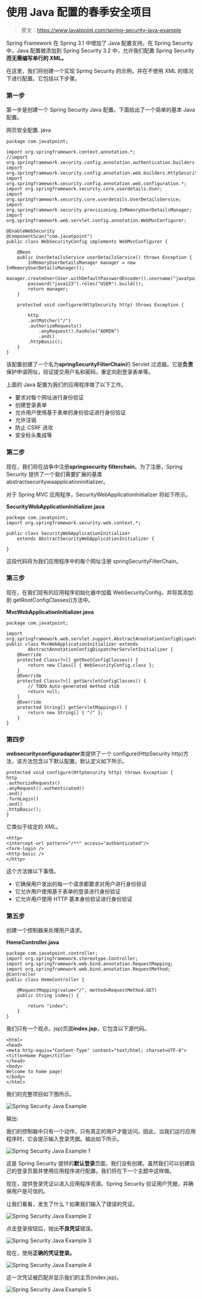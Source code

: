 # 使用 Java 配置的春季安全项目

> 原文：<https://www.javatpoint.com/spring-security-java-example>

Spring Framework 在 Spring 3.1 中增加了 Java 配置支持。在 Spring Security 中，Java 配置被添加到 Spring Security 3.2 中，允许我们配置 Spring Security **而无需编写单行的 XML。**

在这里，我们将创建一个实现 Spring Security 的示例，并在不使用 XML 的情况下进行配置。它包括以下步骤。

### 第一步

第一步是创建一个 Spring Security Java 配置。下面给出了一个简单的基本 Java 配置。

网页安全配置. java

```
package com.javatpoint;

import org.springframework.context.annotation.*;
//import org.springframework.security.config.annotation.authentication.builders.*;
import org.springframework.security.config.annotation.web.builders.HttpSecurity;
import org.springframework.security.config.annotation.web.configuration.*;
import org.springframework.security.core.userdetails.User;
import org.springframework.security.core.userdetails.UserDetailsService;
import org.springframework.security.provisioning.InMemoryUserDetailsManager;
import org.springframework.web.servlet.config.annotation.WebMvcConfigurer;

@EnableWebSecurity
@ComponentScan("com.javatpoint")
public class WebSecurityConfig implements WebMvcConfigurer {

	@Bean
	public UserDetailsService userDetailsService() throws Exception {
		InMemoryUserDetailsManager manager = new InMemoryUserDetailsManager();
		manager.createUser(User.withDefaultPasswordEncoder().username("javatpoint").
		password("java123").roles("USER").build());
		return manager;
	}

	protected void configure(HttpSecurity http) throws Exception {

		http
		.antMatcher("/")                               
		.authorizeRequests()
			.anyRequest().hasRole("ADMIN")
			.and()
		.httpBasic();
	}
}

```

该配置创建了一个名为**springSecurityFilterChain**的 Servlet 过滤器。它是**负责**保护申请网址，验证提交用户名和密码，重定向到登录表单等。

上面的 Java 配置为我们的应用程序做了以下工作。

*   要求对每个网址进行身份验证
*   创建登录表单
*   允许用户使用基于表单的身份验证进行身份验证
*   允许注销
*   防止 CSRF 进攻
*   安全标头集成等

### 第二步

现在，我们将在战争中注册**springsecurity filterchain**。为了注册，Spring Security 提供了一个我们需要扩展的基类 abstractsecuritywaapplicationinitializer。

对于 Spring MVC 应用程序，SecurityWebApplicationInitializer 将如下所示。

**SecurityWebApplicationInitializer.java**

```
package com.javatpoint;
import org.springframework.security.web.context.*;

public class SecurityWebApplicationInitializer
	extends AbstractSecurityWebApplicationInitializer {

}

```

这段代码将为我们应用程序中的每个网址注册 springSecurityFilterChain。

### 第三步

现在，在我们现有的应用程序初始化器中加载 WebSecurityConfig，并将其添加到 getRootConfigClasses()方法中。

**MvcWebApplicationInitializer.java**

```
package com.javatpoint;

import org.springframework.web.servlet.support.AbstractAnnotationConfigDispatcherServletInitializer;
public class MvcWebApplicationInitializer extends
		AbstractAnnotationConfigDispatcherServletInitializer {
	@Override
	protected Class<?>[] getRootConfigClasses() {
		return new Class[] { WebSecurityConfig.class };
	}
	@Override
	protected Class<?>[] getServletConfigClasses() {
		// TODO Auto-generated method stub
		return null;
	}
	@Override
	protected String[] getServletMappings() {
		return new String[] { "/" };
	}
}

```

### 第四步

**websecurityconfiguradapter**类提供了一个 configure(HttpSecurity http)方法，该方法包含以下默认配置。默认定义如下所示。

```
protected void configure(HttpSecurity http) throws Exception {
http
.authorizeRequests()
.anyRequest().authenticated()
.and()
.formLogin()
.and()
.httpBasic();
}

```

它类似于给定的 XML。

```
<http>
<intercept-url pattern="/**" access="authenticated"/>
<form-login />
<http-basic />
</http>

```

这个方法做以下事情。

*   它确保用户发出的每一个请求都要求对用户进行身份验证
*   它允许用户使用基于表单的登录进行身份验证
*   它允许用户使用 HTTP 基本身份验证进行身份验证

### 第五步

创建一个控制器来处理用户请求。

**HomeController.java**

```
package com.javatpoint.controller;
import org.springframework.stereotype.Controller;
import org.springframework.web.bind.annotation.RequestMapping;
import org.springframework.web.bind.annotation.RequestMethod;
@Controller
public class HomeController {

	@RequestMapping(value="/", method=RequestMethod.GET)
	public String index() {

		return "index";
	}
}

```

我们只有一个观点。jsp)页面**index.jsp**，它包含以下源代码。

```
<html>
<head>
<meta http-equiv="Content-Type" content="text/html; charset=UTF-8">
<title>Home Page</title>
</head>
<body>
Welcome to home page!
</body>
</html>

```

我们的完整项目如下图所示。

![Spring Security Java Example](../img/0a22923e1b8ca6c92b9a007bb79c66b3.png)

输出:

我们的控制器中只有一个动作，只有真正的用户才能访问。因此，当我们运行应用程序时，它会提示输入登录凭据。输出如下所示。

![Spring Security Java Example 1](../img/ab6076d6db84a2049988010b4937b782.png)

这是 Spring Security 提供的**默认登录**页面，我们没有创建。虽然我们可以创建自己的登录页面并使用应用程序进行配置。我们将在下一个主题中这样做。

现在，提供登录凭证以进入应用程序资源。Spring Security 验证用户凭据，并确保用户是可信的。

让我们看看，发生了什么？如果我们输入了错误的凭证。

![Spring Security Java Example 2](../img/d0160f12a55f2451ab690e98d5ccca57.png)

点击登录按钮后，抛出**不良凭证**错误。

![Spring Security Java Example 3](../img/21a5a03dcdad5e65b94a1bbd8600a544.png)

现在，使用**正确的凭证登录。**

![Spring Security Java Example 4](../img/7017dc7825b37e8068b6a9c7dca36723.png)

这一次凭证被匹配并显示我们的主页(index.jsp)。

![Spring Security Java Example 5](../img/0525ed3f315c4a74b98bb111bbaf93b0.png)